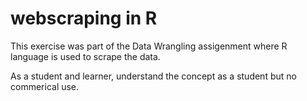# webscraping in R
This exercise was part of the Data Wrangling assigenment where R language is used to scrape the data. 

As a student and learner, understand the concept as a student but no commerical use.
